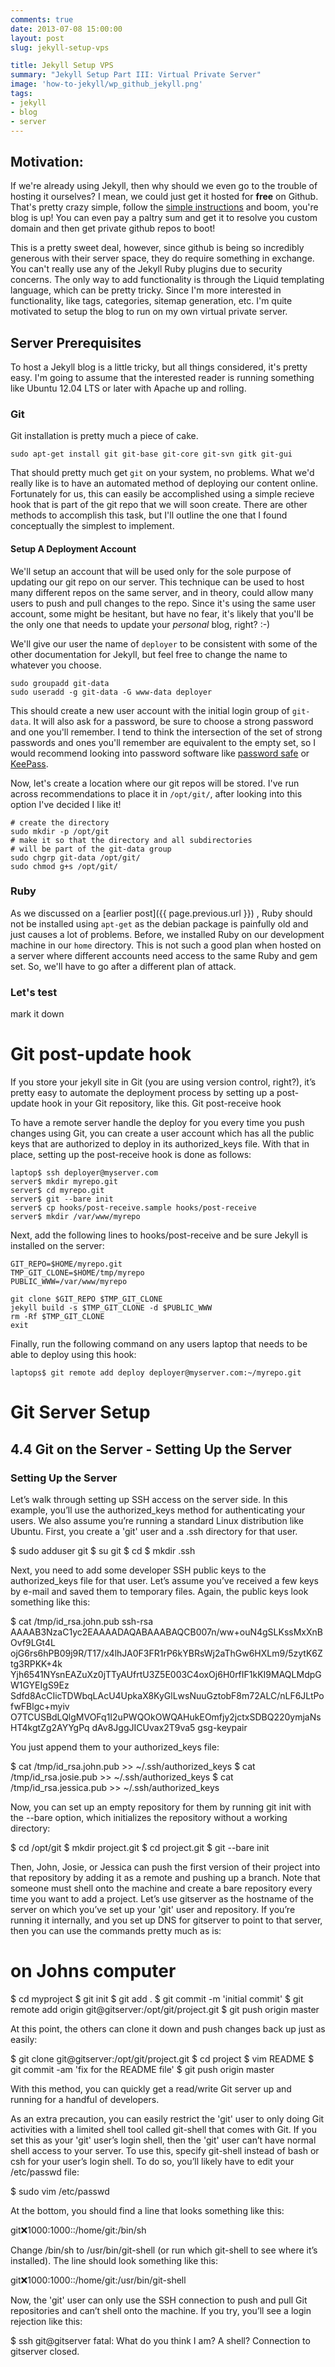```yaml
---
comments: true
date: 2013-07-08 15:00:00
layout: post
slug: jekyll-setup-vps

title: Jekyll Setup VPS
summary: "Jekyll Setup Part III: Virtual Private Server"
image: 'how-to-jekyll/wp_github_jekyll.png'
tags:
- jekyll 
- blog
- server
---
```


## Motivation:

If we're already using Jekyll, then why should we even go to the trouble
of hosting it ourselves? I mean, we could just get it hosted for **free** on
Github.  That's pretty crazy simple, follow the
[simple instructions](https://help.github.com/articles/using-jekyll-with-pages)
and boom, you're blog is up!  You can even pay a paltry sum and get it to
resolve you custom domain and then get private github repos to boot!

This is a pretty sweet deal, however, since github is being so incredibly
generous with their server space, they do require something in exchange.  You
can't really use any of the Jekyll Ruby plugins due to security concerns.  The
only way to add functionality is through the Liquid templating language, which
can be pretty tricky.  Since I'm more interested in functionality, like tags,
categories, sitemap generation, etc. I'm quite motivated to setup the blog to
run on my own virtual private server.

## Server Prerequisites

To host a Jekyll blog is a little tricky, but all things considered, it's
pretty easy.  I'm going to assume that the interested reader is running
something like Ubuntu 12.04 LTS or later with Apache up and rolling.

### Git

Git installation is pretty much a piece of cake.

    sudo apt-get install git git-base git-core git-svn gitk git-gui

That should pretty much get `git` on your system, no problems.  What we'd really
like is to have an automated method of deploying our content online.
Fortunately for us, this can easily be accomplished using a simple recieve hook
that is part of the git repo that we will soon create.  There are other methods
to accomplish this task, but I'll outline the one that I found conceptually
the simplest to implement.


#### Setup A Deployment Account

We'll setup an account that will be used only for the sole purpose of updating
our git repo on our server.  This technique can be used to host many different
repos on the same server, and in theory, could allow many users to push and
pull changes to the repo.  Since it's using the same user account, some might
be hesitant, but have no fear, it's likely that you'll be the only one that
needs to update your *personal* blog, right?  :-)

We'll give our user the name of `deployer` to be consistent with some of the
other documentation for Jekyll, but feel free to change the name to whatever
you choose.

    sudo groupadd git-data
    sudo useradd -g git-data -G www-data deployer

This should create a new user account with the initial login group of
`git-data`.  It will also ask for a password, be sure to choose a strong
password and one you'll remember.  I tend to think the intersection of the
set of strong passwords and ones you'll remember are equivalent to the empty
set, so I would recommend looking into password software like
[password safe](http://passwordsafe.sourceforge.net/) or [KeePass](http://keepass.info).

Now, let's create a location where our git repos will be stored.  I've run
across recommendations to place it in `/opt/git/`, after looking into this
option I've decided I like it!

    # create the directory
    sudo mkdir -p /opt/git
    # make it so that the directory and all subdirectories
    # will be part of the git-data group
    sudo chgrp git-data /opt/git/
    sudo chmod g+s /opt/git/

### Ruby

As we discussed on a [earlier post]({{ page.previous.url }}) , Ruby should not
be installed using `apt-get` as the debian package is painfully old and just
causes a lot of problems.  Before, we installed Ruby on our development machine
in our `home` directory.  This is not such a good plan when hosted on a server where
different accounts need access to the same Ruby and gem set.  So, we'll have to
go after a different plan of attack.


### Let's test

mark it down

Git post-update hook
====================

If you store your jekyll site in Git (you are using version control, right?), it’s pretty easy to automate the deployment process by setting up a post-update hook in your Git repository, like this.
Git post-receive hook

To have a remote server handle the deploy for you every time you push changes using Git, you can create a user account which has all the public keys that are authorized to deploy in its authorized_keys file. With that in place, setting up the post-receive hook is done as follows:

    laptop$ ssh deployer@myserver.com
    server$ mkdir myrepo.git
    server$ cd myrepo.git
    server$ git --bare init
    server$ cp hooks/post-receive.sample hooks/post-receive
    server$ mkdir /var/www/myrepo

Next, add the following lines to hooks/post-receive and be sure Jekyll is installed on the server:

    GIT_REPO=$HOME/myrepo.git
    TMP_GIT_CLONE=$HOME/tmp/myrepo
    PUBLIC_WWW=/var/www/myrepo

    git clone $GIT_REPO $TMP_GIT_CLONE
    jekyll build -s $TMP_GIT_CLONE -d $PUBLIC_WWW
    rm -Rf $TMP_GIT_CLONE
    exit

Finally, run the following command on any users laptop that needs to be able to deploy using this hook:

    laptops$ git remote add deploy deployer@myserver.com:~/myrepo.git

Git Server Setup
================

4.4 Git on the Server - Setting Up the Server
---------------------------------------------

### Setting Up the Server

Let’s walk through setting up SSH access on the server side. In this example, you’ll use the authorized_keys method for authenticating your users. We also assume you’re running a standard Linux distribution like Ubuntu. First, you create a 'git' user and a .ssh directory for that user.

$ sudo adduser git
$ su git
$ cd
$ mkdir .ssh

Next, you need to add some developer SSH public keys to the authorized_keys file for that user. Let’s assume you’ve received a few keys by e-mail and saved them to temporary files. Again, the public keys look something like this:

$ cat /tmp/id_rsa.john.pub
ssh-rsa AAAAB3NzaC1yc2EAAAADAQABAAABAQCB007n/ww+ouN4gSLKssMxXnBOvf9LGt4L
ojG6rs6hPB09j9R/T17/x4lhJA0F3FR1rP6kYBRsWj2aThGw6HXLm9/5zytK6Ztg3RPKK+4k
Yjh6541NYsnEAZuXz0jTTyAUfrtU3Z5E003C4oxOj6H0rfIF1kKI9MAQLMdpGW1GYEIgS9Ez
Sdfd8AcCIicTDWbqLAcU4UpkaX8KyGlLwsNuuGztobF8m72ALC/nLF6JLtPofwFBlgc+myiv
O7TCUSBdLQlgMVOFq1I2uPWQOkOWQAHukEOmfjy2jctxSDBQ220ymjaNsHT4kgtZg2AYYgPq
dAv8JggJICUvax2T9va5 gsg-keypair

You just append them to your authorized_keys file:

$ cat /tmp/id_rsa.john.pub >> ~/.ssh/authorized_keys
$ cat /tmp/id_rsa.josie.pub >> ~/.ssh/authorized_keys
$ cat /tmp/id_rsa.jessica.pub >> ~/.ssh/authorized_keys

Now, you can set up an empty repository for them by running git init with the --bare option, which initializes the repository without a working directory:

$ cd /opt/git
$ mkdir project.git
$ cd project.git
$ git --bare init

Then, John, Josie, or Jessica can push the first version of their project into that repository by adding it as a remote and pushing up a branch. Note that someone must shell onto the machine and create a bare repository every time you want to add a project. Let’s use gitserver as the hostname of the server on which you’ve set up your 'git' user and repository. If you’re running it internally, and you set up DNS for gitserver to point to that server, then you can use the commands pretty much as is:

# on Johns computer
$ cd myproject
$ git init
$ git add .
$ git commit -m 'initial commit'
$ git remote add origin git@gitserver:/opt/git/project.git
$ git push origin master

At this point, the others can clone it down and push changes back up just as easily:

$ git clone git@gitserver:/opt/git/project.git
$ cd project
$ vim README
$ git commit -am 'fix for the README file'
$ git push origin master

With this method, you can quickly get a read/write Git server up and running for a handful of developers.

As an extra precaution, you can easily restrict the 'git' user to only doing Git activities with a limited shell tool called git-shell that comes with Git. If you set this as your 'git' user’s login shell, then the 'git' user can’t have normal shell access to your server. To use this, specify git-shell instead of bash or csh for your user’s login shell. To do so, you’ll likely have to edit your /etc/passwd file:

$ sudo vim /etc/passwd

At the bottom, you should find a line that looks something like this:

git:x:1000:1000::/home/git:/bin/sh

Change /bin/sh to /usr/bin/git-shell (or run which git-shell to see where it’s installed). The line should look something like this:

git:x:1000:1000::/home/git:/usr/bin/git-shell

Now, the 'git' user can only use the SSH connection to push and pull Git repositories and can’t shell onto the machine. If you try, you’ll see a login rejection like this:

$ ssh git@gitserver
fatal: What do you think I am? A shell?
Connection to gitserver closed.
